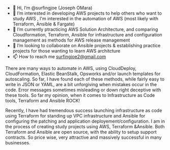 - 👋 Hi, I’m @surfingjoe (Joseph OMara)
- 👀 I’m interested in developing AWS projects to help others who want to study AWS , I'm interested in the automation of AWS (most likely with Terraform, Ansible & Fargate)
- 🌱 I’m currently ptracticing AWS Solution Architecture, and comparing Cloudformation, Terraform, Ansible for infrastructure and configuration management as methods for AWS release management
- 💞️ I’m looking to collaborate on Ansible projects & establishing practice projects for those wanting to learn AWS architcture
- 📫 How to reach me surfingjoe2@gmail.com

There are many ways to automate in AWS, using CloudDeploy, CloudFormation, Elastic BeanStalk, Opsworks and/or launch templates for autoscaling.  So far, I have found each of these methods, while fairly easy to write in JSON or YAML, are a bit unforgiving when mistakes occur in the code. Error messages sometimes misleading or down right deceptive with these tools.  So far my opinion, when it comes to Infrastructure as Code tools, Terraform and Ansible ROCK!  

Recently, I have had tremendous success launching infrastructure as code using Terraform for standing up VPC infrastructure and Ansible for configuring the patching and application deployement/configuration.  I am in the process of creating study projects using AWS, Terraform &Ansible.  Both Terraform and Ansible are open source, with the ability to setup support contracts.  So price wise, very attractive and massively successful in many businesses.

